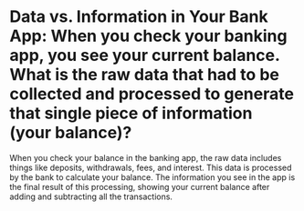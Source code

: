 # Data vs. Information in Your Bank App: When you check your banking app, you see your current balance. What is the raw data that had to be collected and processed to generate that single piece of information (your balance)?
When you check your balance in the banking app, the raw data includes things like deposits, withdrawals, fees, and interest. This data is processed by the bank to calculate your balance. The information you see in the app is the final result of this processing, showing your current balance after adding and subtracting all the transactions.
